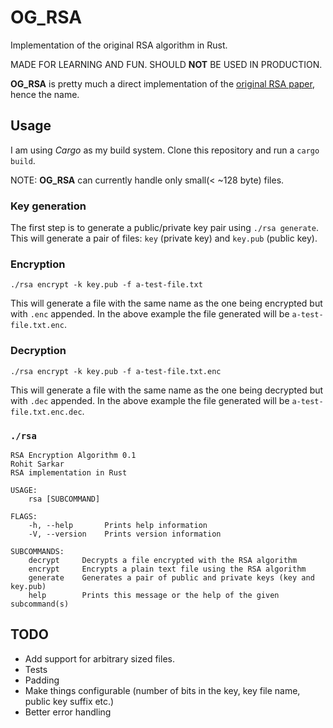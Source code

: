 # OG_RSA
Implementation of the original RSA algorithm in Rust.

MADE FOR LEARNING AND FUN. SHOULD **NOT** BE USED IN PRODUCTION.


**OG_RSA** is pretty much a direct implementation of the [original RSA paper](http://people.csail.mit.edu/rivest/Rsapaper.pdf), hence the name.

## Usage
I am using _Cargo_ as my build system. Clone this repository and run a `cargo build`.

NOTE: **OG_RSA** can currently handle only small(< ~128 byte) files.

### Key generation
The first step is to generate  a public/private key pair using `./rsa generate`.
This will generate a pair of files: `key` (private key) and `key.pub` (public key).

### Encryption
```
./rsa encrypt -k key.pub -f a-test-file.txt
```

This will generate a file with the same name as the one being encrypted but with
`.enc` appended. In the above example the file generated will be `a-test-file.txt.enc`.

### Decryption
```
./rsa encrypt -k key.pub -f a-test-file.txt.enc
```

This will generate a file with the same name as the one being decrypted but with
`.dec` appended. In the above example the file generated will be `a-test-file.txt.enc.dec`.

### `./rsa`

```
RSA Encryption Algorithm 0.1
Rohit Sarkar
RSA implementation in Rust

USAGE:
    rsa [SUBCOMMAND]

FLAGS:
    -h, --help       Prints help information
    -V, --version    Prints version information

SUBCOMMANDS:
    decrypt     Decrypts a file encrypted with the RSA algorithm
    encrypt     Encrypts a plain text file using the RSA algorithm
    generate    Generates a pair of public and private keys (key and key.pub)
    help        Prints this message or the help of the given subcommand(s)
```

## TODO
- Add support for arbitrary sized files.
- Tests
- Padding
- Make things configurable (number of bits in the key, key file name, public key suffix etc.)
- Better error handling